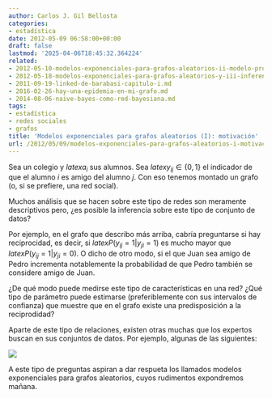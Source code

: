```yaml
---
author: Carlos J. Gil Bellosta
categories:
- estadística
date: 2012-05-09 06:58:00+00:00
draft: false
lastmod: '2025-04-06T18:45:32.364224'
related:
- 2012-05-10-modelos-exponenciales-para-grafos-aleatorios-ii-modelo-probabilistico.md
- 2012-05-18-modelos-exponenciales-para-grafos-aleatorios-y-iii-inferencia.md
- 2011-09-19-linked-de-barabasi-capitulo-i.md
- 2016-02-26-hay-una-epidemia-en-mi-grafo.md
- 2014-08-06-naive-bayes-como-red-bayesiana.md
tags:
- estadística
- redes sociales
- grafos
title: 'Modelos exponenciales para grafos aleatorios (I): motivación'
url: /2012/05/09/modelos-exponenciales-para-grafos-aleatorios-i-motivacion/
---
```


Sea un colegio y $latex a_i$ sus alumnos. Sea $latex y_{ij} \in \{0,1\}$ el indicador de que el alumno _i_ es amigo del alumno _j_. Con eso tenemos montado un grafo (o, si se prefiere, una red social).

Muchos análisis que se hacen sobre este tipo de redes son meramente descriptivos pero, ¿es posible la inferencia sobre este tipo de conjunto de datos?

Por ejemplo, en el grafo que describo más arriba, cabría preguntarse si hay reciprocidad, es decir, si $latex P( y_{ij} = 1 | y_{ji} = 1 )$ es mucho mayor que $latex P( y_{ij} = 1 | y_{ji} = 0)$. O dicho de otro modo, si el que Juan sea amigo de Pedro incrementa notablemente la probabilidad de que Pedro también se considere amigo de Juan.

¿De qué modo puede medirse este tipo de características en una red? ¿Qué tipo de parámetro puede estimarse (preferiblemente con sus intervalos de confianza) que muestre que en el grafo existe una predisposición a la reciprodidad?

Aparte de este tipo de relaciones, existen otras muchas que los expertos buscan en sus conjuntos de datos. Por ejemplo, algunas de las siguientes:

[![](/wp-uploads/2012/05/configuraciones_grafos.png#center)
](/wp-uploads/2012/05/configuraciones_grafos.png#center)

A este tipo de preguntas aspiran a dar respueta los llamados modelos exponenciales para grafos aleatorios, cuyos rudimentos expondremos mañana.